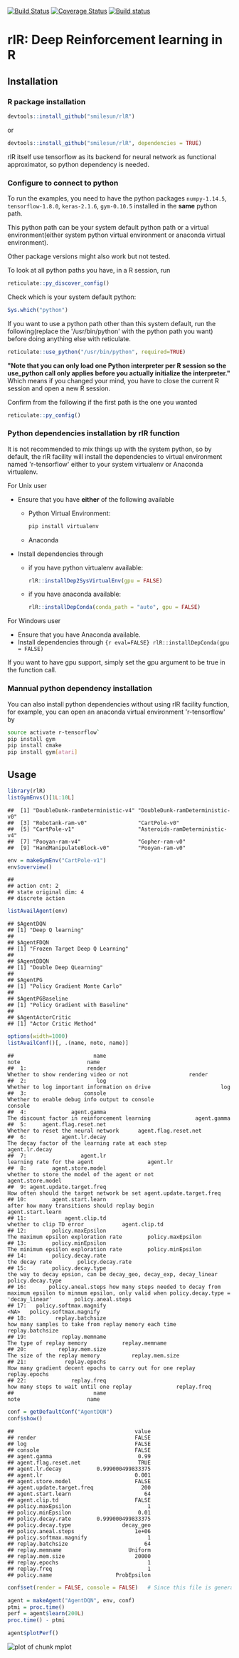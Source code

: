 [![Build Status](https://travis-ci.com/smilesun/rlR.svg?branch=master)](https://travis-ci.com/smilesun/rlR)
[![Coverage Status](https://coveralls.io/repos/github/smilesun/rlR/badge.svg?branch=master)](https://coveralls.io/github/smilesun/rlR?branch=master)
[![Build status](https://ci.appveyor.com/api/projects/status/d0oyb358bh3e8r7r?svg=true)](https://ci.appveyor.com/project/smilesun/rlr)

# rlR: Deep Reinforcement learning in R

## Installation

### R package installation

```r
devtools::install_github("smilesun/rlR")
```
or 


```r
devtools::install_github("smilesun/rlR", dependencies = TRUE)
```

rlR itself use tensorflow as its backend for neural network as functional approximator, so python dependency is needed. 

### Configure to connect to python
To run the examples,  you need to have the python packages `numpy-1.14.5`, `tensorflow-1.8.0`, `keras-2.1.6`, `gym-0.10.5` installed in the **same** python path. 

This python path can be your system default python path or a virtual environment(either system python virtual environment or anaconda virtual environment).

Other package versions might also work but not tested.

To look at all python paths you have, in a R session, run

```r
reticulate::py_discover_config()
```

Check which is your system default python:

```r
Sys.which("python")
```

If you want to use a python path other than this system default, run the following(replace the '/usr/bin/python' with the python path you want) before doing anything else with reticulate.

```r
reticulate::use_python("/usr/bin/python", required=TRUE)
```
**"Note that you can only load one Python interpreter per R session so the use_python call only applies before you actually initialize the interpreter."** Which means if you changed your mind, you have to close the current R session and open a new R session.

Confirm from the following if the first path is the one you wanted

```r
reticulate::py_config()
```

### Python dependencies installation by rlR function
It is not recommended to mix things up with the system python, so by default, the rlR facility will install the dependencies to virtual environment named 'r-tensorflow' either to your system virtualenv or Anaconda virtualenv.

For Unix user
- Ensure that you have **either** of the following available
  - Python Virtual Environment: 
    
    ```bash
    pip install virtualenv
    ```
  - Anaconda
- Install dependencies through 
  - if you have python virtualenv available:
    
    ```r
    rlR::installDep2SysVirtualEnv(gpu = FALSE)
    ```
  - if you have anaconda available:
    
    ```r
    rlR::installDepConda(conda_path = "auto", gpu = FALSE)
    ```

For Windows user
- Ensure that you have Anaconda available.
- Install dependencies through `{r eval=FALSE} rlR::installDepConda(gpu = FALSE)` 

If you want to have gpu support, simply set the gpu argument to be true in the function call.

### Mannual python dependency installation
You can also install python dependencies without using rlR facility function, for example, you can open an anaconda virtual environment  'r-tensorflow' by

```bash
source activate r-tensorflow`
pip install gym
pip install cmake
pip install gym[atari]
```


## Usage

```r
library(rlR)
listGymEnvs()[1L:10L]
```

```
##  [1] "DoubleDunk-ramDeterministic-v4" "DoubleDunk-ramDeterministic-v0"
##  [3] "Robotank-ram-v0"                "CartPole-v0"                   
##  [5] "CartPole-v1"                    "Asteroids-ramDeterministic-v4" 
##  [7] "Pooyan-ram-v4"                  "Gopher-ram-v0"                 
##  [9] "HandManipulateBlock-v0"         "Pooyan-ram-v0"
```

```r
env = makeGymEnv("CartPole-v1")
env$overview()
```

```
## 
## action cnt: 2 
## state original dim: 4 
## discrete action
```

```r
listAvailAgent(env)
```

```
## $AgentDQN
## [1] "Deep Q learning"
## 
## $AgentFDQN
## [1] "Frozen Target Deep Q Learning"
## 
## $AgentDDQN
## [1] "Double Deep QLearning"
## 
## $AgentPG
## [1] "Policy Gradient Monte Carlo"
## 
## $AgentPGBaseline
## [1] "Policy Gradient with Baseline"
## 
## $AgentActorCritic
## [1] "Actor Critic Method"
```


```r
options(width=1000)
listAvailConf()[, .(name, note, name)]
```

```
##                         name                                                                                                                      note                     name
##  1:                   render                                                                                    Whether to show rendering video or not                   render
##  2:                      log                                                                             Whether to log important information on drive                      log
##  3:                  console                                                                            Whether to enable debug info output to console                  console
##  4:              agent.gamma                                                                             The discount factor in reinforcement learning              agent.gamma
##  5:     agent.flag.reset.net                                                                                      Whether to reset the neural network      agent.flag.reset.net
##  6:           agent.lr.decay                                                                        The decay factor of the learning rate at each step           agent.lr.decay
##  7:                 agent.lr                                                                                               learning rate for the agent                 agent.lr
##  8:        agent.store.model                                                                            whether to store the model of the agent or not        agent.store.model
##  9: agent.update.target.freq                                                                                How often should the target network be set agent.update.target.freq
## 10:        agent.start.learn                                                                            after how many transitions should replay begin        agent.start.learn
## 11:            agent.clip.td                                                                                                  whether to clip TD error            agent.clip.td
## 12:        policy.maxEpsilon                                                                                      The maximum epsilon exploration rate        policy.maxEpsilon
## 13:        policy.minEpsilon                                                                                      The minimum epsilon exploration rate        policy.minEpsilon
## 14:        policy.decay.rate                                                                                                            the decay rate        policy.decay.rate
## 15:        policy.decay.type                                                        the way to decay epsion, can be decay_geo, decay_exp, decay_linear        policy.decay.type
## 16:       policy.aneal.steps how many steps needed to decay from maximum epsilon to minmum epsilon, only valid when policy.decay.type = 'decay_linear'       policy.aneal.steps
## 17:   policy.softmax.magnify                                                                                                                      <NA>   policy.softmax.magnify
## 18:         replay.batchsize                                                                     how many samples to take from replay memory each time         replay.batchsize
## 19:           replay.memname                                                                                                 The type of replay memory           replay.memname
## 20:          replay.mem.size                                                                                             The size of the replay memory          replay.mem.size
## 21:            replay.epochs                                                               How many gradient decent epochs to carry out for one replay            replay.epochs
## 22:              replay.freq                                                                                   how many steps to wait until one replay              replay.freq
##                         name                                                                                                                      note                     name
```

```r
conf = getDefaultConf("AgentDQN")
conf$show()
```

```
##                                      value
## render                               FALSE
## log                                  FALSE
## console                              FALSE
## agent.gamma                           0.99
## agent.flag.reset.net                  TRUE
## agent.lr.decay           0.999000499833375
## agent.lr                             0.001
## agent.store.model                    FALSE
## agent.update.target.freq               200
## agent.start.learn                       64
## agent.clip.td                        FALSE
## policy.maxEpsilon                        1
## policy.minEpsilon                     0.01
## policy.decay.rate        0.999000499833375
## policy.decay.type                decay_geo
## policy.aneal.steps                   1e+06
## policy.softmax.magnify                   1
## replay.batchsize                        64
## replay.memname                     Uniform
## replay.mem.size                      20000
## replay.epochs                            1
## replay.freq                              1
## policy.name                    ProbEpsilon
```

```r
conf$set(render = FALSE, console = FALSE)   # Since this file is generated by Rmarkdown, we do not want other output message to blur the markdown file.
```


```r
agent = makeAgent("AgentDQN", env, conf)
ptmi = proc.time()
perf = agent$learn(200L)  
proc.time() - ptmi
```


```r
agent$plotPerf()
```
![plot of chunk mplot](inst/figures/mplot-1.png)
